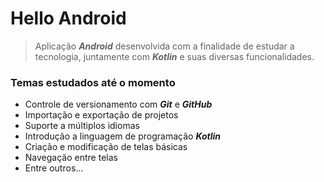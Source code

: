 # Hello Android

> Aplicação ***Android*** desenvolvida com a finalidade de estudar a tecnologia, juntamente com ***Kotlin*** e suas diversas funcionalidades.

### Temas estudados até o momento
  - Controle de versionamento com ***Git*** e ***GitHub***
  - Importação e exportação de projetos
  - Suporte a múltiplos idiomas
  - Introdução a linguagem de programação ***Kotlin***
  - Criação e modificação de telas básicas
  - Navegação entre telas
  - Entre outros...
